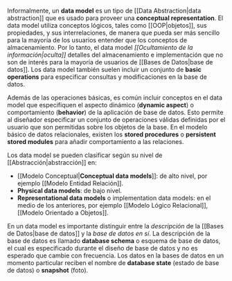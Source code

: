 Informalmente, un **data model** es un tipo de  [[Data Abstraction|data abstraction]] que es usado para proveer una **conceptual representation**. El data model utiliza conceptos lógicos, tales como [[OOP|objetos]], sus propiedades, y sus interrelaciones, de manera que pueda ser más sencillo para la mayoría de los usuarios entender que los conceptos de almacenamiento. Por lo tanto, el data model *[[Ocultamiento de la información|oculta]]* detalles del almacenamiento e implementación que no son de interés para la mayoría de usuarios de [[Bases de Datos|base de datos]]. Los data model también suelen incluir un conjunto de **basic operations** para especificar consultas y modificaciones en la base de datos.

Además de las operaciones básicas, es común incluir conceptos en el data model que especifiquen el aspecto dinámico (**dynamic aspect**) o comportamiento (**behavior**) de la aplicación de base de datos. Esto permite al diseñador especificar un conjunto de operaciones válidas definidas por el usuario que son permitidas sobre los objetos de la base. En el modelo básico de datos relacionales, existen los **stored procedures** o **persistent stored modules** para añadir comportamiento a las relaciones.

Los data model se pueden clasificar según su nivel de [[Abstracción|abstracción]] en:
* [[Modelo Conceptual|**Conceptual data models**]]: de alto nivel, por ejemplo [[Modelo Entidad Relación]].
* **Physical data models**: de bajo nivel.
* **Representational data models** o implementation data models: en el medio de los anteriores, por ejemplo [[Modelo Lógico Relacional]], [[Modelo Orientado a Objetos]].

En un data model es importante distinguir entre la *descripción* de la [[Bases de Datos|base de datos]] y la *base de datos en sí*. La descripción de la base de datos es llamado **database schema** o esquema de base de datos, el cual es especificado durante el diseño de base de datos y no es esperado que cambie con frecuencia. Los datos en la bases de datos en un momento particular reciben el nombre de **database state** (estado de base de datos) o **snapshot** (foto).
